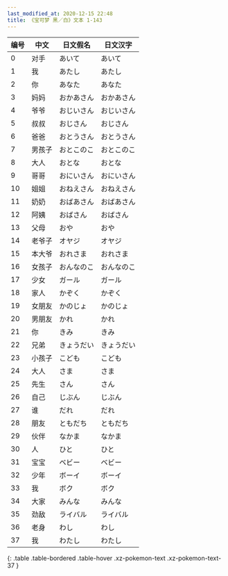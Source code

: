 ```yaml
---
last_modified_at: 2020-12-15 22:48
title: 《宝可梦 黑／白》文本 1-143
---
```

| 编号 | 中文 | 日文假名 | 日文汉字 |
| ---- | ---- | ---- | --- |
| 0 | 对手 | あいて | あいて |
| 1 | 我 | あたし | あたし |
| 2 | 你 | あなた | あなた |
| 3 | 妈妈 | おかあさん | おかあさん |
| 4 | 爷爷 | おじいさん | おじいさん |
| 5 | 叔叔 | おじさん | おじさん |
| 6 | 爸爸 | おとうさん | おとうさん |
| 7 | 男孩子 | おとこのこ | おとこのこ |
| 8 | 大人 | おとな | おとな |
| 9 | 哥哥 | おにいさん | おにいさん |
| 10 | 姐姐 | おねえさん | おねえさん |
| 11 | 奶奶 | おばあさん | おばあさん |
| 12 | 阿姨 | おばさん | おばさん |
| 13 | 父母 | おや | おや |
| 14 | 老爷子 | オヤジ | オヤジ |
| 15 | 本大爷 | おれさま | おれさま |
| 16 | 女孩子 | おんなのこ | おんなのこ |
| 17 | 少女 | ガール | ガール |
| 18 | 家人 | かぞく | かぞく |
| 19 | 女朋友 | かのじょ | かのじょ |
| 20 | 男朋友 | かれ | かれ |
| 21 | 你 | きみ | きみ |
| 22 | 兄弟 | きょうだい | きょうだい |
| 23 | 小孩子 | こども | こども |
| 24 | 大人 | さま | さま |
| 25 | 先生 | さん | さん |
| 26 | 自己 | じぶん | じぶん |
| 27 | 谁 | だれ | だれ |
| 28 | 朋友 | ともだち | ともだち |
| 29 | 伙伴 | なかま | なかま |
| 30 | 人 | ひと | ひと |
| 31 | 宝宝 | ベビー | ベビー |
| 32 | 少年 | ボーイ | ボーイ |
| 33 | 我 | ボク | ボク |
| 34 | 大家 | みんな | みんな |
| 35 | 劲敌 | ライバル | ライバル |
| 36 | 老身 | わし | わし |
| 37 | 我 | わたし | わたし |
{: .table .table-bordered .table-hover .xz-pokemon-text .xz-pokemon-text-37 }